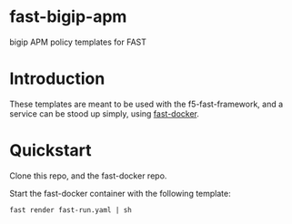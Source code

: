 # fast-bigip-apm
bigip APM policy templates for FAST

# Introduction

These templates are meant to be used with the f5-fast-framework, and a service
can be stood up simply, using
[fast-docker](https://github.com/zinkem5/fast-docker).

# Quickstart

Clone this repo, and the fast-docker repo.

Start the fast-docker container with the following template:

```
fast render fast-run.yaml | sh
```